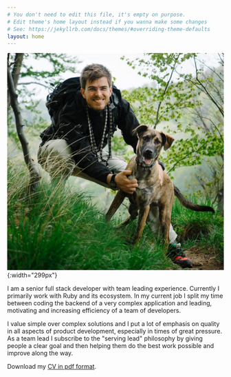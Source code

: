 ```yaml
---
# You don't need to edit this file, it's empty on purpose.
# Edit theme's home layout instead if you wanna make some changes
# See: https://jekyllrb.com/docs/themes/#overriding-theme-defaults
layout: home
---
```


![Radan](./images/radan.jpg){:width="299px"}

I am a senior full stack developer with team leading experience.
Currently I primarily work with Ruby and its ecosystem.
In my current job I split my time between coding the backend
of a very complex application and leading, motivating and
increasing efficiency of a team of developers.

I value simple over complex solutions and I put a lot of emphasis
on quality in all aspects of product development,
especially in times of great pressure. As a team lead I subscribe
to the "serving lead" philosophy by giving people a clear goal
and then helping them do the best work possible and improve along
the way.

Download my [CV in pdf format](./CV_Radan_Skoric.pdf).
